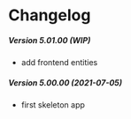 Changelog
=========

##### Version 5.01.00 (WIP)
 * add frontend entities

##### Version 5.00.00 (2021-07-05)
 * first skeleton app
